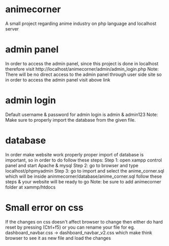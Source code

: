 # animecorner
 A small project regarding anime industry on php language and localhost server

 # admin panel
 In order to access the admin panel, since this project is done in localhost therefore visit http://localhost/animecorner/admin/admin_login.php
 Note: There will be no direct access to the admin panel through user side site so in order to access the admin panel visit above link

# admin login
Default username & password for admin login is admin & admin123
Note: Make sure to properly import the database from the given file.

# database
In order make website work properly proper import of database is important, so in order to do follow these steps:
Step 1: open xampp control panel and start Apache & mysql
Step 2: go to browser and type localhost/phpmyadmin
Step 3: go to import and select the anime_corner.sql which will be inside aninmecorner/database/anime_corner.sql
follow these steps & your website will be ready to go
Note: be sure to add animecorner folder at xammp/htdocs


# Small error on css
If the changes on css doesn't affect browser to change then either do hard reset by pressing (Ctrl+f5) or you can rename your file for eg. dashboard_navbar.css -> dashboard_navbar_v2.css which make think browser to see it as new file and load the changes

